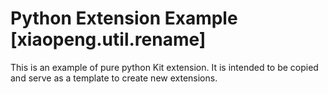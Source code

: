 # Python Extension Example [xiaopeng.util.rename]

This is an example of pure python Kit extension. It is intended to be copied and serve as a template to create new extensions.

